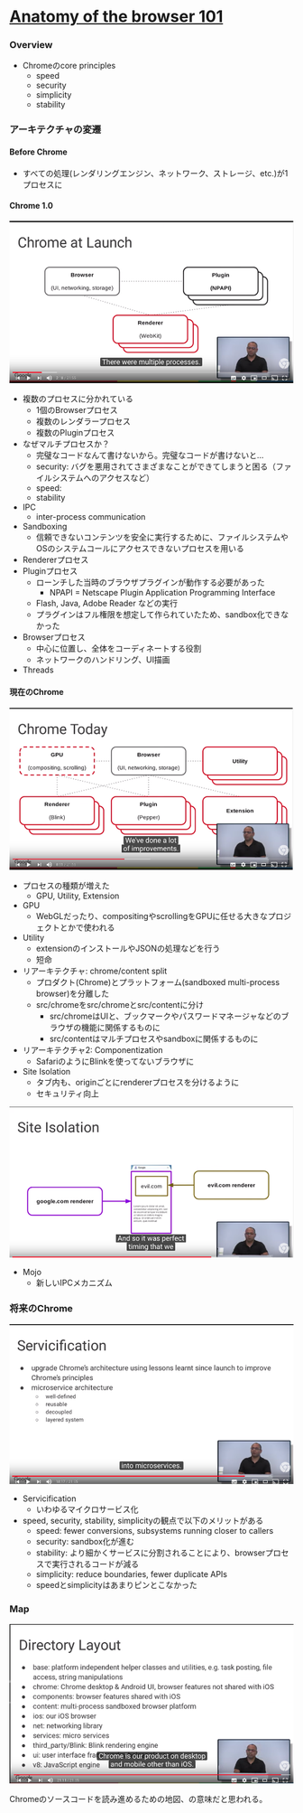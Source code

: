[Anatomy of the browser 101](https://www.youtube.com/watch?v=PzzNuCk-e0Y&list=PLNYkxOF6rcICgS7eFJrGDhMBwWtdTgzpx)
=====

### Overview
- Chromeのcore principles
  - speed
  - security
  - simplicity
  - stability

### アーキテクチャの変遷
####  Before Chrome
- すべての処理(レンダリングエンジン、ネットワーク、ストレージ、etc.)が1プロセスに

#### Chrome 1.0

![](./images/chrome-1.0.png)

- 複数のプロセスに分かれている
  - 1個のBrowserプロセス
  - 複数のレンダラープロセス
  - 複数のPluginプロセス
- なぜマルチプロセスか？
  - 完璧なコードなんて書けないから。完璧なコードが書けないと...
  - security: バグを悪用されてさまざまなことができてしまうと困る（ファイルシステムへのアクセスなど）
  - speed: 
  - stability
- IPC
  - inter-process communication
- Sandboxing
  - 信頼できないコンテンツを安全に実行するために、ファイルシステムやOSのシステムコールにアクセスできないプロセスを用いる
- Rendererプロセス
- Pluginプロセス
  - ローンチした当時のブラウザプラグインが動作する必要があった
    - NPAPI = Netscape Plugin Application Programming Interface
  - Flash, Java, Adobe Reader などの実行
  - プラグインはフル権限を想定して作られていたため、sandbox化できなかった
- Browserプロセス
  - 中心に位置し、全体をコーディネートする役割
  - ネットワークのハンドリング、UI描画
- Threads

#### 現在のChrome

![](./images/present-chrome.png)

- プロセスの種類が増えた
  - GPU, Utility, Extension
- GPU
  - WebGLだったり、compositingやscrollingをGPUに任せる大きなプロジェクトとかで使われる
- Utility
  - extensionのインストールやJSONの処理などを行う
  - 短命
- リアーキテクチャ: chrome/content split
  - プロダクト(Chrome)とプラットフォーム(sandboxed multi-process browser)を分離した
  - src/chromeをsrc/chromeとsrc/contentに分け
    - src/chromeはUIと、ブックマークやパスワードマネージャなどのブラウザの機能に関係するものに
    - src/contentはマルチプロセスやsandboxに関係するものに
- リアーキテクチャ2: Componentization
  - SafariのようにBlinkを使ってないブラウザに
- Site Isolation
  - タブ内も、originごとにrendererプロセスを分けるように
  - セキュリティ向上

![](./images/site-isolation.png)

- Mojo
  - 新しいIPCメカニズム

### 将来のChrome

![](./images/servicification.png)

- Servicification
  - いわゆるマイクロサービス化
- speed, security, stability, simplicityの観点で以下のメリットがある
  - speed: fewer conversions, subsystems running closer to callers
  - security: sandbox化が進む
  - stability: より細かくサービスに分割されることにより、browserプロセスで実行されるコードが減る
  - simplicity: reduce boundaries, fewer duplicate APIs
  - speedとsimplicityはあまりピンとこなかった

### Map

![](./images/map.png)

Chromeのソースコードを読み進めるための地図、の意味だと思われる。


